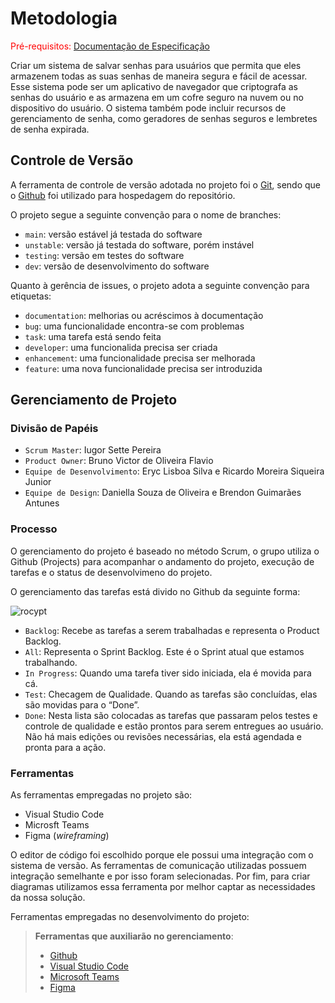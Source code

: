 
# Metodologia

<span style="color:red">Pré-requisitos: <a href="2-Especificação do Projeto.md"> Documentação de Especificação</a></span>

Criar um sistema de salvar senhas para usuários que permita que eles armazenem todas as suas senhas de maneira segura e fácil de acessar. Esse sistema pode ser um aplicativo de navegador que criptografa as senhas do usuário e as armazena em um cofre seguro na nuvem ou no dispositivo do usuário. O sistema também pode incluir recursos de gerenciamento de senha, como geradores de senhas seguros e lembretes de senha expirada.

## Controle de Versão

A ferramenta de controle de versão adotada no projeto foi o
[Git](https://git-scm.com/), sendo que o [Github](https://github.com)
foi utilizado para hospedagem do repositório.

O projeto segue a seguinte convenção para o nome de branches:

- `main`: versão estável já testada do software
- `unstable`: versão já testada do software, porém instável
- `testing`: versão em testes do software
- `dev`: versão de desenvolvimento do software

Quanto à gerência de issues, o projeto adota a seguinte convenção para
etiquetas:

- `documentation`: melhorias ou acréscimos à documentação
- `bug`: uma funcionalidade encontra-se com problemas
- `task`: uma tarefa está sendo feita
- `developer`: uma funcionalida precisa ser criada
- `enhancement`: uma funcionalidade precisa ser melhorada
- `feature`: uma nova funcionalidade precisa ser introduzida

## Gerenciamento de Projeto

### Divisão de Papéis

- `Scrum Master`: Iugor Sette Pereira
- `Product Owner`: Bruno Victor de Oliveira Flavio
- `Equipe de Desenvolvimento`: Eryc Lisboa Silva e Ricardo Moreira Siqueira Junior
- `Equipe de Design`: Daniella Souza de Oliveira e Brendon Guimarães Antunes

### Processo

O gerenciamento do projeto é baseado no método Scrum, o grupo utiliza o Github (Projects) para acompanhar o andamento do projeto, execução de tarefas e o status de desenvolvimeno do projeto.
 
O gerenciamento das tarefas está divido no Github da seguinte forma:

![rocypt](https://user-images.githubusercontent.com/111783703/228105602-e881b879-cf5e-426c-88e7-44e91f67817e.PNG)

- `Backlog`: Recebe as tarefas a serem trabalhadas e representa o Product Backlog. 
- `All`: Representa o Sprint Backlog. Este é o Sprint atual que estamos trabalhando.
- `In Progress`: Quando uma tarefa tiver sido iniciada, ela é movida para cá.
- `Test`: Checagem de Qualidade. Quando as tarefas são concluídas, elas são movidas para o “Done”.
- `Done`: Nesta lista são colocadas as tarefas que passaram pelos testes e controle de qualidade e estão prontos para serem entregues ao usuário. Não há mais edições ou revisões necessárias, ela está agendada e pronta para a ação.

### Ferramentas

As ferramentas empregadas no projeto são:

- Visual Studio Code
- Microsft Teams
- Figma (_wireframing_)

O editor de código foi escolhido porque ele possui uma integração com o
sistema de versão. As ferramentas de comunicação utilizadas possuem
integração semelhante e por isso foram selecionadas. Por fim, para criar
diagramas utilizamos essa ferramenta por melhor captar as
necessidades da nossa solução.

Ferramentas empregadas no desenvolvimento do projeto:
 
> **Ferramentas que auxiliarão no gerenciamento**: 
> - [Github](https://github.com/)
> - [Visual Studio Code](https://code.visualstudio.com/)
> - [Microsoft Teams](www.microsoft.com/pt-br/microsoft-teams/group-chat-software)
> - [Figma](https://www.figma.com/)

